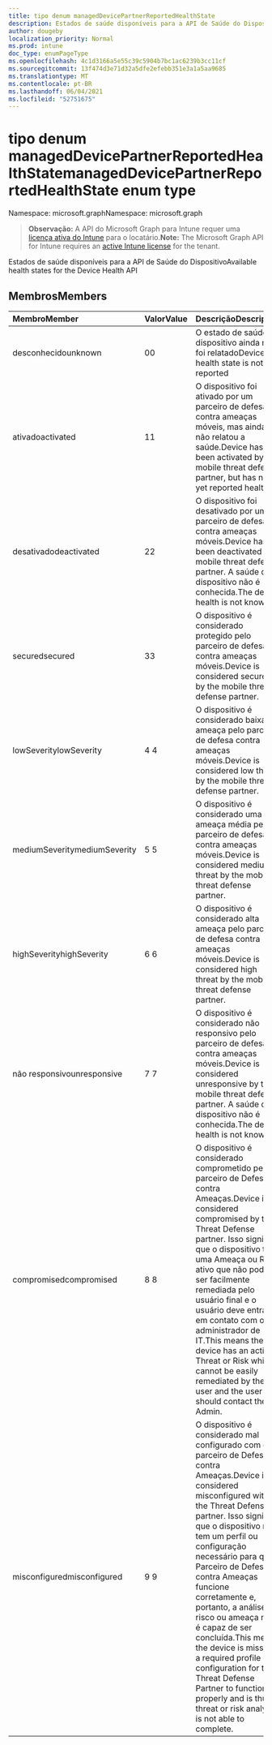 ```yaml
---
title: tipo denum managedDevicePartnerReportedHealthState
description: Estados de saúde disponíveis para a API de Saúde do Dispositivo
author: dougeby
localization_priority: Normal
ms.prod: intune
doc_type: enumPageType
ms.openlocfilehash: 4c1d3166a5e55c39c5904b7bc1ac6239b3cc11cf
ms.sourcegitcommit: 13f474d3e71d32a5dfe2efebb351e3a1a5aa9685
ms.translationtype: MT
ms.contentlocale: pt-BR
ms.lasthandoff: 06/04/2021
ms.locfileid: "52751675"
---
```

# <a name="manageddevicepartnerreportedhealthstate-enum-type"></a><span data-ttu-id="16cc6-103">tipo denum managedDevicePartnerReportedHealthState</span><span class="sxs-lookup"><span data-stu-id="16cc6-103">managedDevicePartnerReportedHealthState enum type</span></span>

<span data-ttu-id="16cc6-104">Namespace: microsoft.graph</span><span class="sxs-lookup"><span data-stu-id="16cc6-104">Namespace: microsoft.graph</span></span>

> <span data-ttu-id="16cc6-105">**Observação:** A API do Microsoft Graph para Intune requer uma [licença ativa do Intune](https://go.microsoft.com/fwlink/?linkid=839381) para o locatário.</span><span class="sxs-lookup"><span data-stu-id="16cc6-105">**Note:** The Microsoft Graph API for Intune requires an [active Intune license](https://go.microsoft.com/fwlink/?linkid=839381) for the tenant.</span></span>

<span data-ttu-id="16cc6-106">Estados de saúde disponíveis para a API de Saúde do Dispositivo</span><span class="sxs-lookup"><span data-stu-id="16cc6-106">Available health states for the Device Health API</span></span>

## <a name="members"></a><span data-ttu-id="16cc6-107">Membros</span><span class="sxs-lookup"><span data-stu-id="16cc6-107">Members</span></span>
|<span data-ttu-id="16cc6-108">Membro</span><span class="sxs-lookup"><span data-stu-id="16cc6-108">Member</span></span>|<span data-ttu-id="16cc6-109">Valor</span><span class="sxs-lookup"><span data-stu-id="16cc6-109">Value</span></span>|<span data-ttu-id="16cc6-110">Descrição</span><span class="sxs-lookup"><span data-stu-id="16cc6-110">Description</span></span>|
|:---|:---|:---|
|<span data-ttu-id="16cc6-111">desconhecido</span><span class="sxs-lookup"><span data-stu-id="16cc6-111">unknown</span></span>|<span data-ttu-id="16cc6-112">0</span><span class="sxs-lookup"><span data-stu-id="16cc6-112">0</span></span>|<span data-ttu-id="16cc6-113">O estado de saúde do dispositivo ainda não foi relatado</span><span class="sxs-lookup"><span data-stu-id="16cc6-113">Device health state is not yet reported</span></span>|
|<span data-ttu-id="16cc6-114">ativado</span><span class="sxs-lookup"><span data-stu-id="16cc6-114">activated</span></span>|<span data-ttu-id="16cc6-115">1</span><span class="sxs-lookup"><span data-stu-id="16cc6-115">1</span></span>|<span data-ttu-id="16cc6-116">O dispositivo foi ativado por um parceiro de defesa contra ameaças móveis, mas ainda não relatou a saúde.</span><span class="sxs-lookup"><span data-stu-id="16cc6-116">Device has been activated by a mobile threat defense partner, but has not yet reported health.</span></span>|
|<span data-ttu-id="16cc6-117">desativado</span><span class="sxs-lookup"><span data-stu-id="16cc6-117">deactivated</span></span>|<span data-ttu-id="16cc6-118">2</span><span class="sxs-lookup"><span data-stu-id="16cc6-118">2</span></span>|<span data-ttu-id="16cc6-119">O dispositivo foi desativado por um parceiro de defesa contra ameaças móveis.</span><span class="sxs-lookup"><span data-stu-id="16cc6-119">Device has been deactivated by a mobile threat defense partner.</span></span> <span data-ttu-id="16cc6-120">A saúde do dispositivo não é conhecida.</span><span class="sxs-lookup"><span data-stu-id="16cc6-120">The device health is not known.</span></span>|
|<span data-ttu-id="16cc6-121">secured</span><span class="sxs-lookup"><span data-stu-id="16cc6-121">secured</span></span>|<span data-ttu-id="16cc6-122">3</span><span class="sxs-lookup"><span data-stu-id="16cc6-122">3</span></span>|<span data-ttu-id="16cc6-123">O dispositivo é considerado protegido pelo parceiro de defesa contra ameaças móveis.</span><span class="sxs-lookup"><span data-stu-id="16cc6-123">Device is considered secured by the mobile threat defense partner.</span></span>|
|<span data-ttu-id="16cc6-124">lowSeverity</span><span class="sxs-lookup"><span data-stu-id="16cc6-124">lowSeverity</span></span>|<span data-ttu-id="16cc6-125">4 </span><span class="sxs-lookup"><span data-stu-id="16cc6-125">4</span></span>|<span data-ttu-id="16cc6-126">O dispositivo é considerado baixa ameaça pelo parceiro de defesa contra ameaças móveis.</span><span class="sxs-lookup"><span data-stu-id="16cc6-126">Device is considered low threat by the mobile threat defense partner.</span></span>|
|<span data-ttu-id="16cc6-127">mediumSeverity</span><span class="sxs-lookup"><span data-stu-id="16cc6-127">mediumSeverity</span></span>|<span data-ttu-id="16cc6-128">5 </span><span class="sxs-lookup"><span data-stu-id="16cc6-128">5</span></span>|<span data-ttu-id="16cc6-129">O dispositivo é considerado uma ameaça média pelo parceiro de defesa contra ameaças móveis.</span><span class="sxs-lookup"><span data-stu-id="16cc6-129">Device is considered medium threat by the mobile threat defense partner.</span></span>|
|<span data-ttu-id="16cc6-130">highSeverity</span><span class="sxs-lookup"><span data-stu-id="16cc6-130">highSeverity</span></span>|<span data-ttu-id="16cc6-131">6 </span><span class="sxs-lookup"><span data-stu-id="16cc6-131">6</span></span>|<span data-ttu-id="16cc6-132">O dispositivo é considerado alta ameaça pelo parceiro de defesa contra ameaças móveis.</span><span class="sxs-lookup"><span data-stu-id="16cc6-132">Device is considered high threat by the mobile threat defense partner.</span></span>|
|<span data-ttu-id="16cc6-133">não responsivo</span><span class="sxs-lookup"><span data-stu-id="16cc6-133">unresponsive</span></span>|<span data-ttu-id="16cc6-134">7 </span><span class="sxs-lookup"><span data-stu-id="16cc6-134">7</span></span>|<span data-ttu-id="16cc6-135">O dispositivo é considerado não responsivo pelo parceiro de defesa contra ameaças móveis.</span><span class="sxs-lookup"><span data-stu-id="16cc6-135">Device is considered unresponsive by the mobile threat defense partner.</span></span> <span data-ttu-id="16cc6-136">A saúde do dispositivo não é conhecida.</span><span class="sxs-lookup"><span data-stu-id="16cc6-136">The device health is not known.</span></span>|
|<span data-ttu-id="16cc6-137">compromised</span><span class="sxs-lookup"><span data-stu-id="16cc6-137">compromised</span></span>|<span data-ttu-id="16cc6-138">8 </span><span class="sxs-lookup"><span data-stu-id="16cc6-138">8</span></span>|<span data-ttu-id="16cc6-139">O dispositivo é considerado comprometido pelo parceiro de Defesa contra Ameaças.</span><span class="sxs-lookup"><span data-stu-id="16cc6-139">Device is considered compromised by the Threat Defense partner.</span></span> <span data-ttu-id="16cc6-140">Isso significa que o dispositivo tem uma Ameaça ou Risco ativo que não pode ser facilmente remediada pelo usuário final e o usuário deve entrar em contato com o administrador de IT.</span><span class="sxs-lookup"><span data-stu-id="16cc6-140">This means the device has an active Threat or Risk which cannot be easily remediated by the end user and the user should contact their IT Admin.</span></span>|
|<span data-ttu-id="16cc6-141">misconfigured</span><span class="sxs-lookup"><span data-stu-id="16cc6-141">misconfigured</span></span>|<span data-ttu-id="16cc6-142">9 </span><span class="sxs-lookup"><span data-stu-id="16cc6-142">9</span></span>|<span data-ttu-id="16cc6-143">O dispositivo é considerado mal configurado com o parceiro de Defesa contra Ameaças.</span><span class="sxs-lookup"><span data-stu-id="16cc6-143">Device is considered misconfigured with the Threat Defense partner.</span></span> <span data-ttu-id="16cc6-144">Isso significa que o dispositivo não tem um perfil ou configuração necessário para que o Parceiro de Defesa contra Ameaças funcione corretamente e, portanto, a análise de risco ou ameaça não é capaz de ser concluída.</span><span class="sxs-lookup"><span data-stu-id="16cc6-144">This means the device is missing a required profile or configuration for the Threat Defense Partner to function properly and is thus threat or risk analysis is not able to complete.</span></span>|





